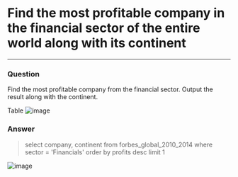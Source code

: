 # Find the most profitable company in the financial sector of the entire world along with its continent

---

### Question

Find the most profitable company from the financial sector. Output the result along with the continent.

Table
![image](https://user-images.githubusercontent.com/50389985/226329870-e55c4d68-23e0-452b-9e73-e04349be3cc0.png)

### Answer

>select company, continent
>from forbes_global_2010_2014
>where sector = 'Financials'
>order by profits desc
>limit 1

![image](https://user-images.githubusercontent.com/50389985/226329946-846f1021-2dc6-48ba-849c-d41aa3bea23c.png)
